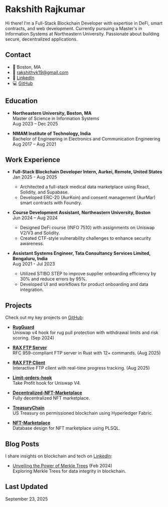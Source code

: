 # Rakshith Rajkumar

Hi there! I'm a Full-Stack Blockchain Developer with expertise in DeFi, smart contracts, and web development. Currently pursuing a Master's in Information Systems at Northeastern University. Passionate about building secure, decentralized applications.

## Contact
- 📍 Boston, MA
- 📧 [rakshithvk19@gmail.com](mailto:rakshithvk19@gmail.com)
- 🔗 [LinkedIn](https://www.linkedin.com/in/rakshith-rajkumar/)
- 💻 [GitHub](https://github.com/rakshithvk19)

## Education
- **Northeastern University, Boston, MA**  
  Master of Science in Information Systems  
  Aug 2023 – Dec 2025

- **NMAM Institute of Technology, India**  
  Bachelor of Engineering in Electronics and Communication Engineering  
  Aug 2017 – Aug 2021

## Work Experience
- **Full-Stack Blockchain Developer Intern, Aurkei, Remote, United States**  
  Jan 2025 - Aug 2025  
  - Architected a full-stack medical data marketplace using React, Solidity, and Supabase.  
  - Developed ERC-20 (AurKoin) and consent management (AurMar) smart contracts with Foundry.  

- **Course Development Assistant, Northeastern University, Boston**  
  Jun 2024 – Aug 2024  
  - Designed DeFi course (INFO 7510) with assignments on Uniswap V2/V3 and Solidity.  
  - Created CTF-style vulnerability challenges to enhance security awareness.  

- **Assistant Systems Engineer, Tata Consultancy Services Limited, Bengaluru, India**  
  Aug 2021 - Jul 2023  
  - Utilized STIBO STEP to improve supplier onboarding efficiency by 30% and reduce errors by 95%.  
  - Developed UI and workflows for product onboarding and data integration.  

## Projects
Check out my key projects on [GitHub](https://github.com/rakshithvk19?tab=repositories):

- **[RugGuard](https://github.com/rakshithvk19/RugGuard)**  
  Uniswap v4 hook for rug pull protection with withdrawal limits and risk scoring. (Sep 2024)

- **[RAX FTP Server](https://github.com/rakshithvk19/rax-ftp-server)**  
  RFC 959-compliant FTP server in Rust with 12+ commands. (Aug 2025)

- **[RAX FTP Client](https://github.com/rakshithvk19/rax-ftp-client)**  
  Interactive FTP client with real-time progress tracking. (Aug 2025)

- **[Limit-orders-hook](https://github.com/rakshithvk19/Limit-orders-hook)**  
  Take Profit hook for Uniswap V4.  

- **[Decentralized-NFT-Marketplace](https://github.com/rakshithvk19/Decentralized-NFT-Marketplace)**  
  Fully decentralized NFT marketplace.  

- **[TreasuryChain](https://github.com/rakshithvk19/TreasuryChain)**  
  US Treasury on permissioned blockchain using Hyperledger Fabric.  

- **[NFT-Marketplace](https://github.com/rakshithvk19/NFT-Marketplace)**  
  Database design for NFT marketplace using PLSQL.  

## Blog Posts
I share insights on blockchain and tech on [LinkedIn](https://www.linkedin.com/in/rakshith-rajkumar/):

- [Unveiling the Power of Merkle Trees](https://www.linkedin.com/pulse/understanding-merkle-trees-rakshith-rajkumar-inq3f) (Feb 2024)  
  Exploring Merkle Trees for data integrity in blockchain.

## Last Updated
September 23, 2025
